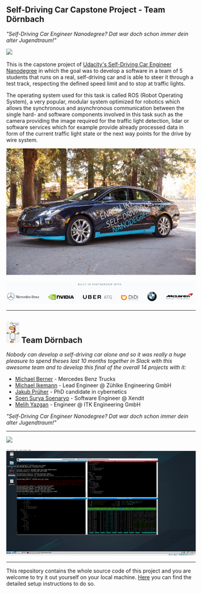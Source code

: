 ## Self-Driving Car Capstone Project - Team Dörnbach

*"Self-Driving Car Engineer Nanodegree? Dat war doch schon immer dein alter Jugendtraum!"*



![](imgs/starting_at_green.gif)



This is the capstone project of [Udacity's Self-Driving Car Engineer Nanodegree](www.udacity.com/drive) in which the goal was to develop a software in a team of 5 students that runs on a real, self-driving car and is able to steer it through a test track, respecting the defined speed limit and to stop at traffic lights.

The operating system used for this task is called ROS (Robot Operating System), a very popular, modular system optimized for robotics which allows the synchronous and asynchronous communication between the single hard- and software components involved in this task such as the camera providing the image required for the traffic light detection, lidar or software services which for example provide already processed data in form of the current traffic light state or the next way points for the drive by wire system.

![](imgs/CarlaVeh.jpg)

![](imgs/sdc_partners.png)



---



## ![](imgs\thorsten_even_smaller.png) Team Dörnbach

*Nobody can develop a self-driving car alone and so it was really a huge pleasure to spend theses last 10 months together in Slack with this awesome team and to develop this final of the overall 14 projects with it:*



* [Michael Berner](https://github.com/thelukasssheee) - Mercedes Benz Trucks
* [Michael Ikemann](https://github.com/alyxion) - Lead Engineer @ Zühlke Engineering GmbH
* [Jakub Prüher](https://github.com/jacobnzw) - PhD candidate in cybernetics
* [Soen Surya Soenaryo](https://github.com/weisurya) - Software Engineer @ Xendit
* [Melih Yazgan](https://github.com/melihyazgan) - Engineer @ ITK Engineering GmbH



*"Self-Driving Car Engineer Nanodegree? Dat war doch schon immer dein alter Jugendtraum!"*

---

![](imgs/starts_driving.gif)

![](imgs/ros_in_action.gif)

---



This repository contains the whole source code of this project and you are welcome to try it out yourself on your local machine. [Here](setup.md) you can find the detailed setup instructions to do so.
